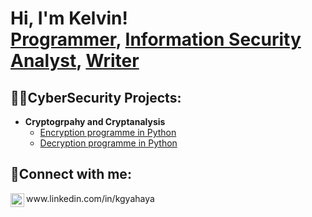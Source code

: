 <h1>Hi, I'm Kelvin! <br/><a href="https://github.com/joshmadakor1">Programmer</a>, <a href="(https://www.linkedin.com/in/kgyahaya/)/">Information Security Analyst</a>, <a href="#">Writer</a></h1>

<h2>👨‍💻CyberSecurity Projects: </h2>

- <b>Cryptogrpahy and Cryptanalysis</b>
  - [Encryption programme in Python](https://github.com/joshmadakor1/Algorithms-Practice)
  - [Decryption programme in Python](https://github.com/joshmadakor1/Algorithms-Practice)


<h2>🤳Connect with me: </h2>
<img align="left" alt="jogamel | LinkedIn" width="22px" src="https://cdn.jsdelivr.net/npm/simple-icons@v3/icons/linkedin.svg" />www.linkedin.com/in/kgyahaya
